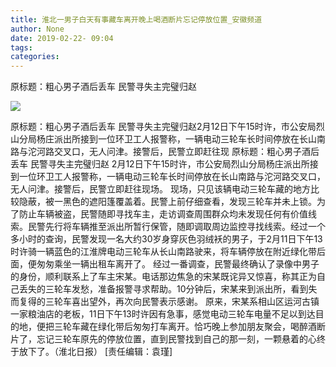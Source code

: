 ```yaml
---
title: 淮北一男子白天有事藏车离开晚上喝酒断片忘记停放位置_安徽频道
author: None
date: 2019-02-22- 09:04
tags: 
categories: 
---
```

原标题：粗心男子酒后丢车 民警寻失主完璧归赵
<!-- more -->
                
<img align="center" border="0" src="http://p2.ifengimg.com/a/2016/0810/204c433878d5cf9size1_w16_h16.png" />
                
            
原标题：粗心男子酒后丢车 民警寻失主完璧归赵2月12日下午15时许，市公安局烈山分局杨庄派出所接到一位环卫工人报警称，一辆电动三轮车长时间停放在长山南路与沱河路交叉口，无人问津。接警后，民警立即赶往现
原标题：粗心男子酒后丢车 民警寻失主完璧归赵
2月12日下午15时许，市公安局烈山分局杨庄派出所接到一位环卫工人报警称，一辆电动三轮车长时间停放在长山南路与沱河路交叉口，无人问津。接警后，民警立即赶往现场。
现场，只见该辆电动三轮车藏的地方比较隐蔽，被一黑色的遮阳篷覆盖着。民警上前仔细查看，发现三轮车并未上锁。为了防止车辆被盗，民警随即寻找车主，走访调查周围群众均未发现任何有价值线索。民警先行将车辆推至派出所暂行保管，随即调取周边监控寻找线索。经过一个多小时的查询，民警发现一名大约30岁身穿灰色羽绒袄的男子，于2月11日下午13时许骑一辆蓝色的江淮牌电动三轮车从长山南路驶来，将车辆停放在附近绿化带后面，便匆匆乘坐一辆出租车离开了。
经过一番调查，民警最终确认了录像中男子的身份，顺利联系上了车主宋某。电话那边焦急的宋某既诧异又惊喜，称其正为自己丢失的三轮车发愁，准备报警寻求帮助。10分钟后，宋某来到派出所，看到失而复得的三轮车喜出望外，再次向民警表示感谢。
原来，宋某系相山区运河古镇一家粮油店的老板，11日下午13时许因有急事，感觉电动三轮车电量不足以到达目的地，便把三轮车藏在绿化带后匆匆打车离开。恰巧晚上参加朋友聚会，喝醉酒断片了，忘记三轮车原先的停放位置，直到民警找到自己的那一刻，一颗悬着的心终于放下了。（淮北日报）
[责任编辑：袁瑾]
            
